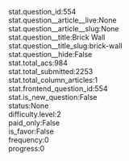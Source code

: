 stat.question_id:554  
stat.question__article__live:None  
stat.question__article__slug:None  
stat.question__title:Brick Wall  
stat.question__title_slug:brick-wall  
stat.question__hide:False  
stat.total_acs:984  
stat.total_submitted:2253  
stat.total_column_articles:1  
stat.frontend_question_id:554  
stat.is_new_question:False  
status:None  
difficulty.level:2  
paid_only:False  
is_favor:False  
frequency:0  
progress:0  
